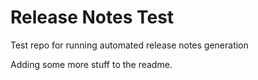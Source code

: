 # Release Notes Test
Test repo for running automated release notes generation

Adding some more stuff to the readme.
